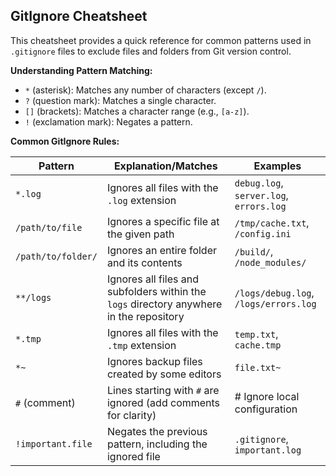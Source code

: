 ## GitIgnore Cheatsheet

This cheatsheet provides a quick reference for common patterns used in `.gitignore` files to exclude files and folders from Git version control.

**Understanding Pattern Matching:**

* `*` (asterisk): Matches any number of characters (except `/`).
* `?` (question mark): Matches a single character.
* `[]` (brackets): Matches a character range (e.g., `[a-z]`).
* `!` (exclamation mark): Negates a pattern.

**Common GitIgnore Rules:**

| Pattern                | Explanation/Matches                                                                         | Examples                                 |
|------------------------|-----------------------------------------------------------------------------------------------|---------------------------------------------|
| `*.log`                | Ignores all files with the `.log` extension                                                         | `debug.log`, `server.log`, `errors.log`       |
| `/path/to/file`        | Ignores a specific file at the given path                                                             | `/tmp/cache.txt`, `/config.ini`            |
| `/path/to/folder/`     | Ignores an entire folder and its contents                                                       | `/build/`, `/node_modules/`                  |
| `**/logs`              | Ignores all files and subfolders within the `logs` directory anywhere in the repository             | `/logs/debug.log`, `/logs/errors.log`      |
| `*.tmp`                | Ignores all files with the `.tmp` extension                                                         | `temp.txt`, `cache.tmp`                      |
| `*~`                  | Ignores backup files created by some editors                                                       | `file.txt~`                               |
| `#` (comment)          | Lines starting with `#` are ignored (add comments for clarity)                                    | # Ignore local configuration              |
| `!important.file`     | Negates the previous pattern, including the ignored file                                          | `.gitignore`, `important.log`                |


